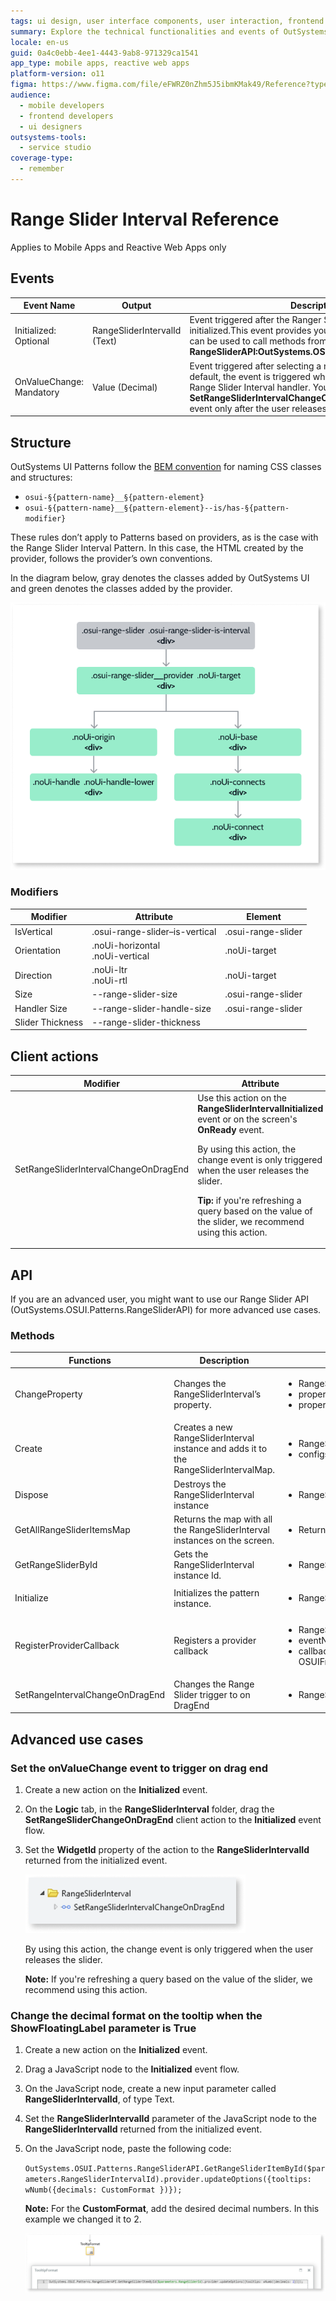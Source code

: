 ```yaml
---
tags: ui design, user interface components, user interaction, frontend development, event handling
summary: Explore the technical functionalities and events of OutSystems 11 (O11) Range Slider Interval for enhanced UI control in mobile and reactive web apps.
locale: en-us
guid: 0a4c0ebb-4ee1-4443-9ab8-971329ca1541
app_type: mobile apps, reactive web apps
platform-version: o11
figma: https://www.figma.com/file/eFWRZ0nZhm5J5ibmKMak49/Reference?type=design&node-id=612%3A381&mode=design&t=xOFe93sVU3cU3chE-1
audience:
  - mobile developers
  - frontend developers
  - ui designers
outsystems-tools:
  - service studio
coverage-type:
  - remember
---
```


# Range Slider Interval Reference

<div class="info" markdown="1">

Applies to Mobile Apps and Reactive Web Apps only

</div>

## Events

|**Event Name** |  **Output** |  **Description**  |
|---|---|---|
|Initialized: Optional| RangeSliderIntervalId (Text) | Event triggered after the Ranger Slider Interval is initialized.This event provides you with the element Id that can be used to call methods from the **RangeSliderAPI:OutSystems.OSUI.Patterns.RangeSliderAPI**|
|OnValueChange: Mandatory|Value (Decimal)|Event triggered after selecting a new value on the slider. By default, the event is triggered while the user is dragging the Range Slider Interval handler. You can use the **SetRangeSliderIntervalChangeOnDragEnd** to trigger the event only after the user releases it.|

## Structure

OutSystems UI Patterns follow the [BEM convention](http://getbem.com/introduction/) for naming CSS classes and structures:

* ``osui-§{pattern-name}__§{pattern-element}``
* ``osui-§{pattern-name}__§{pattern-element}--is/has-§{pattern-modifier}``

These rules don’t apply to Patterns based on providers, as is the case with the Range Slider Interval Pattern. In this case, the HTML created by the provider, follows the provider’s own conventions.

In the diagram below, gray denotes the classes added by OutSystems UI and green denotes the classes added by the provider.

![Diagram showing the structure of the Range Slider Interval with classes added by OutSystems UI in gray and classes added by the provider in green](images/rangesliderinterval-diag.png "Range Slider Interval Structure Diagram")

### Modifiers

|**Modifier** | **Attribute** |  **Element**  |
|---|---|---|
|IsVertical | .osui-range-slider–is-vertical | .osui-range-slider |
|Orientation|.noUi-horizontal <br/>.noUi-vertical|.noUi-target|
|Direction|.noUi-ltr <br/>.noUi-rtl|.noUi-target|
|Size| --range-slider-size|.osui-range-slider|
|Handler Size|--range-slider-handle-size|.osui-range-slider|
|Slider Thickness|--range-slider-thickness||

## Client actions

|**Modifier** | **Attribute** |  **Element**  |
|---|---|---|
|SetRangeSliderIntervalChangeOnDragEnd|Use this action on the **RangeSliderIntervalInitialized** event or on the screen's **OnReady** event.<p>By using this action, the change event is only triggered when the user releases the slider.</p><p>**Tip:** if you're refreshing a query based on the value of the slider, we recommend using this action.</p>| WidgetId: string|

## API

If you are an advanced user, you might want to use our Range Slider API (OutSystems.OSUI.Patterns.RangeSliderAPI) for more advanced use cases.

### Methods

|**Functions**|**Description**|**Parameters**|
|---|---|---|
|ChangeProperty|Changes the RangeSliderInterval’s property.|<ul><li>RangeSliderId: string</li><li>propertyName: string</li><li>propertyValue: any</li></ul>|
|Create|Creates a new RangeSliderInterval instance and adds it to the RangeSliderIntervalMap.|<ul><li>RangeSliderId: string</li><li>configs: string</li></ul>|
|Dispose|Destroys the RangeSliderInterval instance|<ul><li>RangeSliderId: string</li></ul>|
|GetAllRangeSliderItemsMap|Returns the map with all the RangeSliderInterval instances on the screen.|<ul><li>Returns an array of Ids</li></ul>|
|GetRangeSliderById|Gets the RangeSliderInterval instance Id.|<ul><li>RangeSliderId: string</li></ul>|
|Initialize|Initializes the pattern instance.|<ul><li>RangeSliderId: string</li></ul>|
|RegisterProviderCallback|Registers a provider callback|<ul><li>RangeSliderId: string</li><li>eventName: string</li><li>callback: OSUIFramework.Callbacks.OSGeneric</li></ul>|
|SetRangeIntervalChangeOnDragEnd|Changes the Range Slider trigger to on DragEnd|<ul><li>RangeSliderId: string</li></ul>|

## Advanced use cases

### Set the onValueChange event to trigger on drag end

1. Create a new action on the **Initialized** event.

1. On the **Logic** tab, in the **RangeSliderInterval** folder, drag the **SetRangeSliderChangeOnDragEnd** client action to the **Initialized** event flow.

1. Set the **WidgetId** property of the action to the **RangeSliderIntervalId** returned from the initialized event.

    ![Screenshot of the process to set the onValueChange event to trigger on drag end in the Range Slider Interval](images/rangesliderinterval-ondragend-ss.png "Setting the onValueChange Event to Trigger on Drag End")

    By using this action, the change event is only triggered when the user releases the slider.

    **Note:** If you're refreshing a query based on the value of the slider, we recommend using this action.

### Change the decimal format on the tooltip when the ShowFloatingLabel parameter is True

1. Create a new action on the **Initialized** event.

1. Drag a JavaScript node to the **Initialized** event flow.

1. On the JavaScript node, create a new input parameter called **RangeSliderIntervalId**, of type Text.

1. Set the **RangeSliderIntervalId** parameter of the JavaScript node to the **RangeSliderIntervalId** returned from the initialized event.
1. On the JavaScript node, paste the following code:

    ``OutSystems.OSUI.Patterns.RangeSliderAPI.GetRangeSliderItemById($parameters.RangeSliderIntervalId).provider.updateOptions({tooltips: wNumb({decimals: CustomFormat })});``

    **Note:** For the **CustomFormat**, add the desired decimal numbers. In this example we changed it to 2.

    ![Screenshot showing how to change the decimal format on the tooltip when the ShowFloatingLabel parameter is true in the Range Slider Interval](images/rangesliderinterval-format-ss.png "Changing the Decimal Format on the Tooltip")
